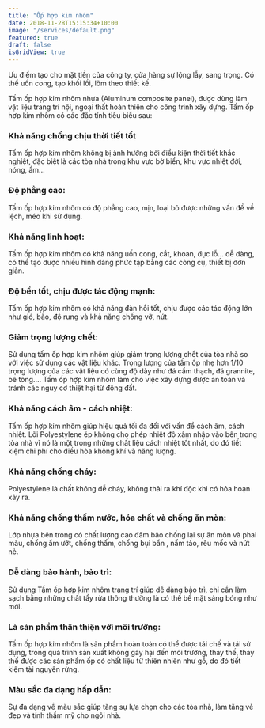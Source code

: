 ```yaml
---
title: "Ốp hợp kim nhôm"
date: 2018-11-28T15:15:34+10:00
image: "/services/default.png"
featured: true
draft: false
isGridView: true
---
```


Ưu điểm tạo cho mặt tiền của công ty, cửa hàng sự lộng lẫy, sang trọng. Có thể uốn cong, tạo khối lồi, lõm theo thiết kế.

Tấm ốp hợp kim nhôm nhựa (Aluminum composite panel), được dùng làm vật liệu trang trí nội, ngoại thất hoàn thiện cho công trình xây dựng. Tấm ốp hợp kim nhôm có các đặc tính tiêu biểu sau:

### Khả năng chống chịu thời tiết tốt
Tấm ốp hợp kim nhôm không bị ảnh hưởng bởi điều kiện thời tiết khắc nghiệt, đặc biệt là các tòa nhà trong khu vực bờ biển, khu vực nhiệt đới, nóng, ẩm...

### Độ phẳng cao:
Tấm ốp hợp kim nhôm có độ phẳng cao, mịn, loại bỏ được những vấn đề về lệch, méo khi sử dụng.

### Khả năng linh hoạt:
Tấm ốp hợp kim nhôm có khả năng uốn cong, cắt, khoan, đục lỗ... dễ dàng, có thể tạo được nhiều hình dáng phức tạp bằng các công cụ, thiết bị đơn giản.

### Độ bền tốt, chịu được tác động mạnh:
Tấm ốp hợp kim nhôm có khả năng đàn hồi tốt, chịu được các tác động lớn như gió, bão, độ rung và khả năng chống vỡ, nứt.

### Giảm trọng lượng chết:
Sử dụng tấm ốp hợp kim nhôm  giúp giảm trọng lượng chết của tòa nhà so với việc sử dụng các vật liệu khác. Trọng lượng của tấm ốp nhẹ hơn 1/10 trọng lượng của các vật liệu có cùng độ dày như đá cẩm thạch, đá grannite, bê tông.... Tấm ốp hợp kim nhôm  làm cho việc xây dựng được an toàn và tránh các nguy cơ thiệt hại từ động đất.

### Khả năng cách âm - cách nhiệt:
Tấm ốp hợp kim nhôm giúp hiệu quả tối đa đối với vấn đề cách âm, cách nhiệt. Lõi Polyestylene ép không cho phép nhiệt độ xâm nhập vào bên trong tòa nhà vì nó là một trong những chất liệu cách nhiệt tốt nhất, do đó tiết kiệm chi phí cho điều hòa không khí và năng lượng.

### Khả năng chống cháy:
Polyestylene là chất không dễ cháy, không thải ra khí độc khi có hỏa hoạn xảy ra.

### Khả năng chống thấm nước, hóa chất và chống ăn mòn:
Lớp nhựa bên trong có chất lượng cao đảm bảo chống lại sự ăn mòn và phai màu, chống ẩm ướt, chống thấm, chống bụi bẩn , nấm tảo, rêu mốc và nứt nẻ.

### Dễ dàng bảo hành, bảo trì:
Sử dụng Tấm ốp hợp kim nhôm trang trí giúp dễ dàng bảo trì, chỉ cần làm sạch bằng những chất tẩy rửa thông thường là có thể bề mặt sáng bóng như mới.

### Là sản phẩm thân thiện với môi trường:
Tấm ốp hợp kim nhôm là sản phẩm hoàn toàn có thể được tái chế và tái sử dụng, trong quá trình sản xuất không gây hại  đến môi trường, thay thế, thay thế được các sản phẩm ốp có chất liệu từ thiên nhiên như gỗ, do đó tiết kiệm tài nguyên rừng.

### Màu sắc đa dạng hấp dẫn:
Sự đa dạng về màu sắc giúp tăng sự lựa chọn cho các tòa nhà, làm tăng vẻ đẹp và tính thẩm mỹ cho ngôi nhà.